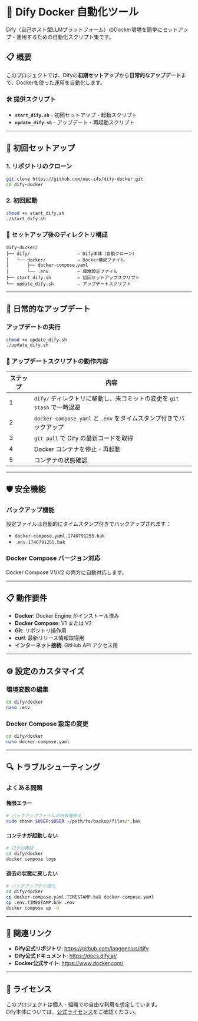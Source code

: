 # 🐳 Dify Docker 自動化ツール

Dify（自己ホスト型LLMプラットフォーム）のDocker環境を簡単にセットアップ・運用するための自動化スクリプト集です。

## 📋 概要

このプロジェクトでは、Difyの**初期セットアップ**から**日常的なアップデート**まで、Dockerを使った運用を自動化します。

### 🛠 提供スクリプト
- **`start_dify.sh`** - 初回セットアップ・起動スクリプト
- **`update_dify.sh`** - アップデート・再起動スクリプト

---

## 🚀 初回セットアップ

### 1. リポジトリのクローン
```bash
git clone https://github.com/uec-i4s/dify-docker.git
cd dify-docker
```

### 2. 初回起動
```bash
chmod +x start_dify.sh
./start_dify.sh
```

### 📂 セットアップ後のディレクトリ構成
```
dify-docker/
├── dify/                  ← Dify本体（自動クローン）
│   └── docker/            ← Docker構成ファイル
│       ├── docker-compose.yaml
│       └── .env           ← 環境設定ファイル
├── start_dify.sh          ← 初回セットアップスクリプト
└── update_dify.sh         ← アップデートスクリプト
```

---

## 🔄 日常的なアップデート

### アップデートの実行
```bash
chmod +x update_dify.sh
./update_dify.sh
```

### 🔧 アップデートスクリプトの動作内容

| ステップ | 内容 |
|---|---|
| 1 | `dify/` ディレクトリに移動し、未コミットの変更を `git stash` で一時退避 |
| 2 | `docker-compose.yaml` と `.env` をタイムスタンプ付きでバックアップ |
| 3 | `git pull` で Dify の最新コードを取得 |
| 4 | Docker コンテナを停止・再起動 |
| 5 | コンテナの状態確認 |

---

## 🛡 安全機能

### バックアップ機能
設定ファイルは自動的にタイムスタンプ付きでバックアップされます：
- `docker-compose.yaml.1740791255.bak`
- `.env.1740791255.bak`

### Docker Compose バージョン対応
Docker Compose V1/V2 の両方に自動対応します。

---

## 📋 動作要件

- **Docker**: Docker Engine がインストール済み
- **Docker Compose**: V1 または V2
- **Git**: リポジトリ操作用
- **curl**: 最新リリース情報取得用
- **インターネット接続**: GitHub API アクセス用

---

## ⚙️ 設定のカスタマイズ

### 環境変数の編集
```bash
cd dify/docker
nano .env
```

### Docker Compose 設定の変更
```bash
cd dify/docker  
nano docker-compose.yaml
```

---

## 🔍 トラブルシューティング

### よくある問題

#### 権限エラー
```bash
# バックアップファイルの所有権修正
sudo chown $USER:$USER ~/path/to/backup/files/*.bak
```

#### コンテナが起動しない
```bash
# ログの確認
cd dify/docker
docker compose logs
```

#### 過去の状態に戻したい
```bash
# バックアップから復元
cd dify/docker
cp docker-compose.yaml.TIMESTAMP.bak docker-compose.yaml
cp .env.TIMESTAMP.bak .env
docker compose up -d
```

---

## 🔗 関連リンク

- **Dify公式リポジトリ**: https://github.com/langgenius/dify
- **Dify公式ドキュメント**: https://docs.dify.ai/
- **Docker公式サイト**: https://www.docker.com/

---

## 📄 ライセンス

このプロジェクトは個人・組織での自由な利用を想定しています。  
Dify本体については、[公式ライセンス](https://github.com/langgenius/dify/blob/main/LICENSE)をご確認ください。